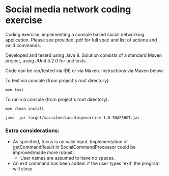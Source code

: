 # Social media network coding exercise

Coding exercise, implementing a console based social networking application. Please see provided .pdf for full spec and list of actions and valid commands.

Developed and tested using Java 8. Solution consists of a standard Maven project, using JUnit 5.2.0 for unit tests.

Code can be ran/tested via IDE or via Maven. Instructions via Maven below:

To test via console (from project's root directory):

`mvn test`

To run via console (from project's root directory):

`mvn clean install`

`java -jar target/socialmediacodingexercise-1.0-SNAPSHOT.jar`

### Extra considerations:
* As specified, focus is on valid input. Implementation of getCommandResult in SocialCommandProcessor could be improved/made more robust.
  * User names are assumed to have no spaces.
* An exit command has been added: if the user types 'exit' the program will close.
